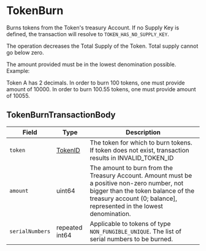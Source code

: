 # TokenBurn

Burns tokens from the Token's treasury Account. If no Supply Key is defined, the transaction will resolve to `TOKEN_HAS_NO_SUPPLY_KEY`.

The operation decreases the Total Supply of the Token. Total supply cannot go below zero.

The amount provided must be in the lowest denomination possible. Example:

Token A has 2 decimals. In order to burn 100 tokens, one must provide amount of 10000. In order to burn 100.55 tokens, one must provide amount of 10055.

## TokenBurnTransactionBody

| Field           | Type                                                                                                                                       | Description                                                                                                                                                                                              |
| --------------- | ------------------------------------------------------------------------------------------------------------------------------------------ | -------------------------------------------------------------------------------------------------------------------------------------------------------------------------------------------------------- |
| `token`         | [TokenID](https://github.com/theekrystallee/hedera-style-guide/blob/sdk-v1/deprecated/hedera-api/token-service/broken-reference/README.md) | The token for which to burn tokens. If token does not exist, transaction results in INVALID\_TOKEN\_ID                                                                                                   |
| `amount`        | uint64                                                                                                                                     | The amount to burn from the Treasury Account. Amount must be a positive non-zero number, not bigger than the token balance of the treasury account (0; balance], represented in the lowest denomination. |
| `serialNumbers` | repeated int64                                                                                                                             | Applicable to tokens of type `NON_FUNGIBLE_UNIQUE`. The list of serial numbers to be burned.                                                                                                             |
